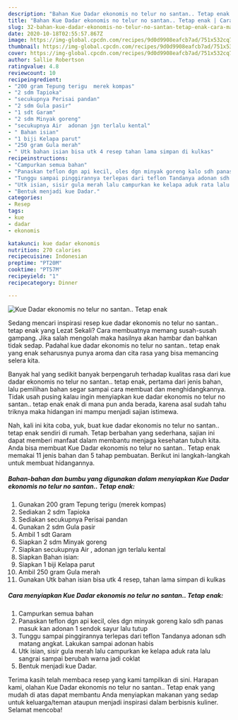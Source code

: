 ```yaml
---
description: "Bahan Kue Dadar ekonomis no telur no santan.. Tetap enak | Cara Masak Kue Dadar ekonomis no telur no santan.. Tetap enak Yang Enak Banget"
title: "Bahan Kue Dadar ekonomis no telur no santan.. Tetap enak | Cara Masak Kue Dadar ekonomis no telur no santan.. Tetap enak Yang Enak Banget"
slug: 32-bahan-kue-dadar-ekonomis-no-telur-no-santan-tetap-enak-cara-masak-kue-dadar-ekonomis-no-telur-no-santan-tetap-enak-yang-enak-banget
date: 2020-10-18T02:55:57.867Z
image: https://img-global.cpcdn.com/recipes/9d0d9908eafcb7ad/751x532cq70/kue-dadar-ekonomis-no-telur-no-santan-tetap-enak-foto-resep-utama.jpg
thumbnail: https://img-global.cpcdn.com/recipes/9d0d9908eafcb7ad/751x532cq70/kue-dadar-ekonomis-no-telur-no-santan-tetap-enak-foto-resep-utama.jpg
cover: https://img-global.cpcdn.com/recipes/9d0d9908eafcb7ad/751x532cq70/kue-dadar-ekonomis-no-telur-no-santan-tetap-enak-foto-resep-utama.jpg
author: Sallie Robertson
ratingvalue: 4.8
reviewcount: 10
recipeingredient:
- "200 gram Tepung terigu  merek kompas"
- "2 sdm Tapioka"
- "secukupnya Perisai pandan"
- "2 sdm Gula pasir"
- "1 sdt Garam"
- "2 sdm Minyak goreng"
- "secukupnya Air  adonan jgn terlalu kental"
- " Bahan isian"
- "1 biji Kelapa parut"
- "250 gram Gula merah"
- " Utk bahan isian bisa utk 4 resep tahan lama simpan di kulkas"
recipeinstructions:
- "Campurkan semua bahan"
- "Panaskan teflon dgn api kecil, oles dgn minyak goreng kalo sdh panas masuk kan adonan 1 sendok sayur lalu tutup"
- "Tunggu sampai pinggirannya terlepas dari teflon Tandanya adonan sdh matang angkat. Lakukan sampai adonan habis"
- "Utk isian, sisir gula merah lalu campurkan ke kelapa aduk rata lalu sangrai sampai berubah warna jadi coklat"
- "Bentuk menjadi kue Dadar."
categories:
- Resep
tags:
- kue
- dadar
- ekonomis

katakunci: kue dadar ekonomis 
nutrition: 270 calories
recipecuisine: Indonesian
preptime: "PT20M"
cooktime: "PT57M"
recipeyield: "1"
recipecategory: Dinner

---
```



![Kue Dadar ekonomis no telur no santan.. Tetap enak](https://img-global.cpcdn.com/recipes/9d0d9908eafcb7ad/751x532cq70/kue-dadar-ekonomis-no-telur-no-santan-tetap-enak-foto-resep-utama.jpg)

Sedang mencari inspirasi resep kue dadar ekonomis no telur no santan.. tetap enak yang Lezat Sekali? Cara membuatnya memang susah-susah gampang. Jika salah mengolah maka hasilnya akan hambar dan bahkan tidak sedap. Padahal kue dadar ekonomis no telur no santan.. tetap enak yang enak seharusnya punya aroma dan cita rasa yang bisa memancing selera kita.



Banyak hal yang sedikit banyak berpengaruh terhadap kualitas rasa dari kue dadar ekonomis no telur no santan.. tetap enak, pertama dari jenis bahan, lalu pemilihan bahan segar sampai cara membuat dan menghidangkannya. Tidak usah pusing kalau ingin menyiapkan kue dadar ekonomis no telur no santan.. tetap enak enak di mana pun anda berada, karena asal sudah tahu triknya maka hidangan ini mampu menjadi sajian istimewa.


Nah, kali ini kita coba, yuk, buat kue dadar ekonomis no telur no santan.. tetap enak sendiri di rumah. Tetap berbahan yang sederhana, sajian ini dapat memberi manfaat dalam membantu menjaga kesehatan tubuh kita. Anda bisa membuat Kue Dadar ekonomis no telur no santan.. Tetap enak memakai 11 jenis bahan dan 5 tahap pembuatan. Berikut ini langkah-langkah untuk membuat hidangannya.

<!--inarticleads1-->

##### Bahan-bahan dan bumbu yang digunakan dalam menyiapkan Kue Dadar ekonomis no telur no santan.. Tetap enak:

1. Gunakan 200 gram Tepung terigu  (merek kompas)
1. Sediakan 2 sdm Tapioka
1. Sediakan secukupnya Perisai pandan
1. Gunakan 2 sdm Gula pasir
1. Ambil 1 sdt Garam
1. Siapkan 2 sdm Minyak goreng
1. Siapkan secukupnya Air , adonan jgn terlalu kental
1. Siapkan  Bahan isian:
1. Siapkan 1 biji Kelapa parut
1. Ambil 250 gram Gula merah
1. Gunakan  Utk bahan isian bisa utk 4 resep, tahan lama simpan di kulkas




<!--inarticleads2-->

##### Cara menyiapkan Kue Dadar ekonomis no telur no santan.. Tetap enak:

1. Campurkan semua bahan
1. Panaskan teflon dgn api kecil, oles dgn minyak goreng kalo sdh panas masuk kan adonan 1 sendok sayur lalu tutup
1. Tunggu sampai pinggirannya terlepas dari teflon Tandanya adonan sdh matang angkat. Lakukan sampai adonan habis
1. Utk isian, sisir gula merah lalu campurkan ke kelapa aduk rata lalu sangrai sampai berubah warna jadi coklat
1. Bentuk menjadi kue Dadar.




Terima kasih telah membaca resep yang kami tampilkan di sini. Harapan kami, olahan Kue Dadar ekonomis no telur no santan.. Tetap enak yang mudah di atas dapat membantu Anda menyiapkan makanan yang sedap untuk keluarga/teman ataupun menjadi inspirasi dalam berbisnis kuliner. Selamat mencoba!
